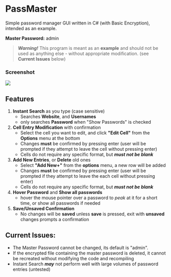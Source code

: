 # PassMaster
Simple password manager GUI written in C# (with Basic Encryption), intended as an example.

**Master Password:**  admin

>***Warning!*** 
>This program is meant as an **example** and should not be used as anything else - without appropriate modification. (see **Current Issues** below)

### Screenshot
![](https://i.imgur.com/aBiK2GX.png)


## Features
1. **Instant Search** as you type (case sensitive)
     - Searches **Website**, and **Usernames**
     - only searches **Password** when "Show Passwords" is checked
2. **Cell Entry Modification** with confirmation
     - Select the cell you want to edit, and click **"Edit Cell"** from the **Options** menu at the bottom
     - Changes **must** be confirmed by pressing enter (user will be prompted if they attempt to leave the cell without pressing enter)
     - Cells do not require any specific format, but ***must not be blank***
3. **Add New Entries**, or **Delete** old ones
     - Select **"Add New+"** from the **options** menu, a new row will be added
     - Changes **must** be confirmed by pressing enter (user will be prompted if they attempt to leave the each cell without pressing enter)
     - Cells do not require any specific format, but ***must not be blank***
4. **Hover Password** and **Show all passwords**
     - hover the mouse pointer over a password to *peak* at it for a short time, or show all passwords if needed
5. **Save/Unsaved Confirmation**
     - No changes will be **saved** unless **save** is pressed, exit with **unsaved** changes prompts a confirmation

## Current Issues:
- The Master Password cannot be changed, its default is "admin".
- If the encrypted file containing the master password is deleted, it cannot be recreated without modifying the code and recompiling
- Instant Search ***may*** not perform well with large volumes of password entries (untested)
